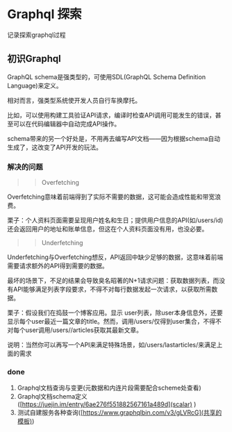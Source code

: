 # Graphql 探索

记录探索graphql过程

## 初识Graphql

GraphQL schema是强类型的，可使用SDL(GraphQL Schema Definition Language)来定义。

相对而言，强类型系统使开发人员自行车换摩托。

比如，可以使用构建工具验证API请求，编译时检查API调用可能发生的错误，甚至可以在代码编辑器中自动完成API操作。

schema带来的另一个好处是，不用再去编写API文档——因为根据schema自动生成了，这改变了API开发的玩法。

### 解决的问题

>> Overfetching

Overfetching意味着前端得到了实际不需要的数据，这可能会造成性能和带宽浪费。

栗子：个人资料页面需要呈现用户姓名和生日；提供用户信息的API(如/users/id)还会返回用户的地址和账单信息，但这在个人资料页面没有用，也没必要。

>>Underfetching

Underfetching与Overfetching想反，API返回中缺少足够的数据，这意味着前端需要请求额外的API得到需要的数据。

最坏的场景下，不足的结果会导致臭名昭著的N+1请求问题：获取数据列表，而没有API能够满足列表字段要求，不得不对每行数据发起一次请求，以获取所需数据。

栗子：假设我们在捣鼓一个博客应用。显示 user列表，除user本身信息外，还要显示每个user最近一篇文章的title。然而，调用/users/仅得到user集合，不得不对每个user调用/users/<id>/articles获取其最新文章。

说明：当然你可以再写一个API来满足特殊场景，如/users/lastarticles/来满足上面的需求

### done
1. Graphql文档查询与变更(元数据和内连片段需要配合scheme处查看)
2. Graphql文档schema定义 ([https://juejin.im/entry/6ae276f551882567161a489d](scalar) )
3. 测试自建服务各种查询([https://www.graphqlbin.com/v3/gLVRcG](共享的模板))

